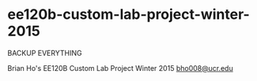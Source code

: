 # ee120b-custom-lab-project-winter-2015
BACKUP EVERYTHING 

Brian Ho's EE120B Custom Lab Project Winter 2015
bho008@ucr.edu
